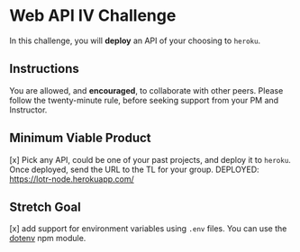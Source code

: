 # Web API IV Challenge

In this challenge, you will **deploy** an API of your choosing to `heroku`.

## Instructions

You are allowed, and **encouraged**, to collaborate with other peers. Please follow the twenty-minute rule, before seeking support from your PM and Instructor.

## Minimum Viable Product

[x] Pick any API, could be one of your past projects, and deploy it to `heroku`. Once deployed, send the URL to the TL for your group.
DEPLOYED: https://lotr-node.herokuapp.com/

## Stretch Goal

[x] add support for environment variables using `.env` files. You can use the [dotenv](https://www.npmjs.com/package/dotenv) npm module.
